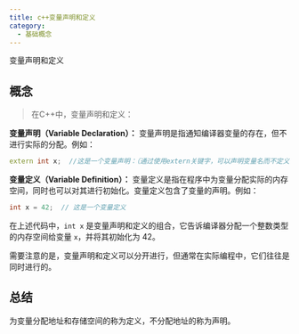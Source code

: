 ```yaml
---
title: c++变量声明和定义
category:
  - 基础概念
---
```


<ChatMessage avatar="../../../assets/emoji/blzt.png" :avatarWidth="40">
变量声明和定义
</ChatMessage>

## 概念

>在C++中，变量声明和定义：

**变量声明（Variable Declaration）：** 变量声明是指通知编译器变量的存在，但不进行实际的分配。例如：

```cpp
extern int x;  //这是一个变量声明：（通过使用extern关键字，可以声明变量名而不定义它）
  ```

**变量定义（Variable Definition）：** 变量定义是指在程序中为变量分配实际的内存空间，同时也可以对其进行初始化。变量定义包含了变量的声明。例如：

```cpp
int x = 42;  // 这是一个变量定义
```

在上述代码中，`int x` 是变量声明和定义的组合，它告诉编译器分配一个整数类型的内存空间给变量 `x`，并将其初始化为 42。

<ChatMessage avatar="../../../assets/emoji/dsyj.png" :avatarWidth="40">
需要注意的是，变量声明和定义可以分开进行，但通常在实际编程中，它们往往是同时进行的。
</ChatMessage>

## 总结
为变量分配地址和存储空间的称为定义，不分配地址的称为声明。


